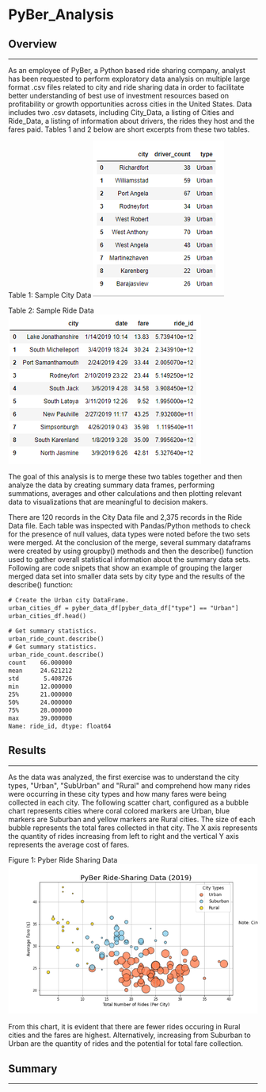 # PyBer_Analysis

## Overview
---
As an employee of PyBer, a Python based ride sharing company, analyst has been requested to perform exploratory data analysis on multiple large format .csv files related to city and ride sharing data in order to facilitate better understanding of best use of investment resources based on profitability or growth opportunities across cities in the United States.  Data includes two .csv datasets, including City_Data, a listing of Cities and Ride_Data, a listing of information about drivers, the rides they host and the fares paid.  Tables 1 and 2 below are short excerpts from these two tables.  

Table 1:  Sample City Data
![City_Data](analysis/City_Data_Sample.png) 

Table 2:  Sample Ride Data
![Ride_Data](analysis/Ride_Data_Sample.png)

The goal of this analysis is to merge these two tables together and then analyze the data by creating summary data frames, performing summations, averages and other calculations and then plotting relevant data to visualizations that are meaningful to decision makers.

There are 120 records in the City Data file and 2,375 records in the Ride Data file.  Each table was inspected with Pandas/Python methods to check for the presence of null values, data types were noted before the two sets were merged.  At the conclusion of the merge, several summary dataframs were created by using groupby() methods and then the describe() function used to gather overall statistical information about the summary data sets.  Following are code snipets that show an example of grouping the larger merged data set into smaller data sets by city type and the results of the describe() function:

``` Pandas df creation using groupby() method
# Create the Urban city DataFrame.
urban_cities_df = pyber_data_df[pyber_data_df["type"] == "Urban"]
urban_cities_df.head()
```

``` Pandas code and output for the urban cities type dataframe.
# Get summary statistics.
urban_ride_count.describe()
# Get summary statistics.
urban_ride_count.describe()
count    66.000000
mean     24.621212
std       5.408726
min      12.000000
25%      21.000000
50%      24.000000
75%      28.000000
max      39.000000
Name: ride_id, dtype: float64
```



## Results
---

As the data was analyzed, the first exercise was to understand the city types, "Urban", "SubUrban" and "Rural" and comprehend how many rides were occurring in these city types and how many fares were being collected in each city.  The following scatter chart, configured as a bubble chart represents cities where coral colored markers are Urban, blue markers are Suburban and yellow markers are Rural cities.  The size of each bubble represents the total fares collected in that city.  The X axis represents the quantity of rides increasing from left to right and the vertical Y axis represents the average cost of fares.

Figure 1:  Pyber Ride Sharing Data
![Ride_Data](analysis/Fig1.png)

From this chart, it is evident that there are fewer rides occuring in Rural cities and the fares are highest.  Alternatively, increasing from Suburban to Urban are the quantity of rides and the potential for total fare collection.

## Summary
---
